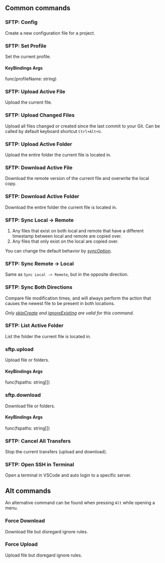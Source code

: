 ## Common commands

### SFTP: Config
Create a new configuration file for a project.

### SFTP: Set Profile
Set the current profile.
           
#### KeyBindings Args
func(profileName: string)

### SFTP: Upload Active File
Upload the current file.

### SFTP: Upload Changed Files
Upload all files changed or created since the last commit to your Git.
Can be called by default keyboard shortcut `Ctrl+Alt+U`.

### SFTP: Upload Active Folder
Upload the entire folder the current file is located in.

### SFTP: Download Active File
Download the remote version of the current file and overwrite the local copy.

### SFTP: Download Active Folder
Download the entire folder the current file is located in.

### SFTP: Sync Local -> Remote
1. Any files that exist on both local and remote that have a different timestamp between local and remote are copied over.
2. Any files that only exist on the local are copied over.

You can change the default behavior by [syncOption](https://github.com/Natizyskunk/vscode-sftp/wiki/Configuration#syncoption).

### SFTP: Sync Remote -> Local
Same as `Sync Local -> Remote`, but in the opposite direction.

### SFTP: Sync Both Directions
Compare file modification times, and will always perform the action that causes the newest file to be present in both locations.

*Only [skipCreate](https://github.com/Natizyskunk/vscode-sftp/wiki/Configuration#syncoptionskipcreate) and [ignoreExisting](https://github.com/Natizyskunk/vscode-sftp/wiki/Configuration#syncoptionignoreexisting) are valid for this command.*

### SFTP: List Active Folder
List the folder the current file is located in.

### sftp.upload
Upload file or folders.

#### KeyBindings Args
func(fspaths: string[])

### sftp.download
Download file or folders.

#### KeyBindings Args
func(fspaths: string[])

### SFTP: Cancel All Transfers
Stop the current transfers (upload and download).

### SFTP: Open SSH in Terminal
Open a terminal in VSCode and auto login to a specific server.


## Alt commands
An alternative command can be found when pressing `Alt` while opening a menu.

### Force Download
Download file but disregard ignore rules.

### Force Upload
Upload file but disregard ignore rules.
